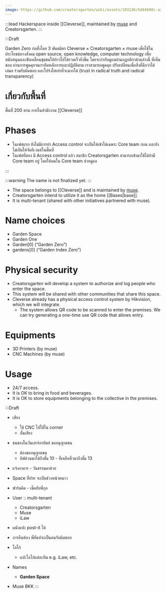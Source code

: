 ```yaml
---
image: https://github.com/creatorsgarten/wiki/assets/193136/5d44b98c-a262-49c0-9f76-d60b371873ce
---
```


:::lead
Hackerspace inside [[Cleverse]], maintained by [muse][muse] and Creatorsgarten.
:::

:::Draft

Garden Zero ก่อตั้งโดย 3 พันธมิตร Cleverse &times; Creatorsgarten &times; muse เพื่อใช้ในประโยชน์ทางสังคม open source, open knowledge, computer technology เพื่อสนับสนุนและขับเคลื่อนชุมชนให้ก้าวไปได้รวดเร็วยิ่งขึ้น โดยจะกำกับดูแลผ่านกฏกติกาด้านล่างนี้ ที่เห็นชอบ ผ่านการพูดคุยจนเรายึดหลักการและปฏิบัติตาม เราสามารถพูดคุย ปรับเปลี่ยนเพื่อสิ่งที่ดีกว่าได้เสมอ ร่วมรับผิดชอบ และโปร่งใสเท่าที่จะมากได้ (trust in radical truth and radical transparency)

# เกี่ยวกับพื้นที่

พื้นที่ 200 ตรม ภายในสำนักงาน [[Cleverse]]

# Phases

- ในเฟสแรก ยังไม่มีการทำ Access control จะเปิดให้เข้าได้เฉพาะ Core team ก่อน และยังไม่เปิดให้จัดอีเวนต์ในพื้นที่
- ในเฟสที่สอง มี Access control แล้ว สมาชิก Creatorsgarten สามารถเข้ามาใช้ได้ถ้ามี Core team อยู่ โดยให้คนใน Core team ช่วยดูแล

:::

:::warning
The name is not finalized yet.
:::

[muse]: https://muse.as

- The space belongs to [[Cleverse]] and is maintained by [muse][muse].
- Creatorsgarten intend to utilize it as the home [[Bases|base]].
- It is multi-tenant (shared with other initiatives partnered with muse).

# Name choices

- Garden Space
- Garden One
- Garden[0] (“Garden Zero”)
- gardens[0] (“Garden Index Zero”)

# Physical security

- Creatorsgarten will develop a system to authorize and log people who enter the space.
- This system will be shared with other communities that share this space.
- Cleverse already has a physical access control system by Hikvision, which we will integrate.
    - The system allows QR code to be scanned to enter the premises. We can try generating a one-time use QR code that allows entry.

# Equipments

- 3D Printers (by muse)
- CNC Machines (by muse)

# Usage

- 24/7 access.
- It is OK to bring in food and beverages.
- It is OK to store equipments belonging to the collective in the premises.

:::Draft
- เสียง
	- ใช้ CNC ไปใช้ใน corner
	- กั้นเสียง

- ขนของในวันเสาร์อาทิตย์ ขออนุญาตขน
	- ต้องขออนุญาตขน
	- ลิฟต์วนมาได้ถึงชั้น 10 - ที่เหลือหิ้วมาถึงชั้น 13
- แจ้งอาคาร - วันธรรมดาด้วย

- Space ที่ปาย จะเปิดช่วงหน้าหนาว
- ฟาร์มคิด - เช็คกับพี่กุล

- User :: multi-tenant
	- Creatorsgarten
	- Muse
	- iLaw

- ผนังแปะ post-it ได้
- การคืนห้อง พี่ฮันท์จะเป็นคนรับผิดชอบ

- โลโก้
	- แปะโลโก้แต่ละทีม e.g. iLaw, etc.

- Names
	- **Garden Space**
- Muse BKK
:::
